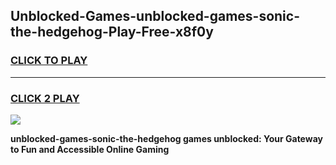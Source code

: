 
## Unblocked-Games-unblocked-games-sonic-the-hedgehog-Play-Free-x8f0y
<h3>
<a href="https://premium76.site?title=unblocked-games-sonic-the-hedgehog&ref=12A">CLICK TO PLAY</a></h3>
<hr>

<h3>
<a href="https://premium76.site?title=unblocked-games-sonic-the-hedgehog&ref=12A">CLICK 2 PLAY</a>
  
</h3>

<a href="https://premium76.site?title=unblocked-games-sonic-the-hedgehog&ref=12A"><img src="https://clearcache.store/games.png"></a>


**unblocked-games-sonic-the-hedgehog games unblocked: Your Gateway to Fun and Accessible Online Gaming**
